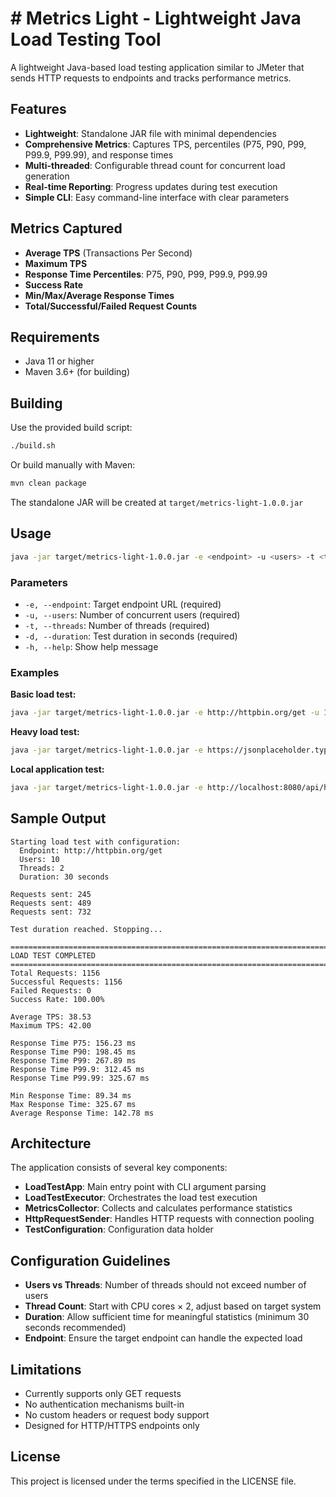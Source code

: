 # # Metrics Light - Lightweight Java Load Testing Tool

A lightweight Java-based load testing application similar to JMeter that sends HTTP requests to endpoints and tracks performance metrics.

## Features

- **Lightweight**: Standalone JAR file with minimal dependencies
- **Comprehensive Metrics**: Captures TPS, percentiles (P75, P90, P99, P99.9, P99.99), and response times
- **Multi-threaded**: Configurable thread count for concurrent load generation
- **Real-time Reporting**: Progress updates during test execution
- **Simple CLI**: Easy command-line interface with clear parameters

## Metrics Captured

- **Average TPS** (Transactions Per Second)
- **Maximum TPS**
- **Response Time Percentiles**: P75, P90, P99, P99.9, P99.99
- **Success Rate**
- **Min/Max/Average Response Times**
- **Total/Successful/Failed Request Counts**

## Requirements

- Java 11 or higher
- Maven 3.6+ (for building)

## Building

Use the provided build script:

```bash
./build.sh
```

Or build manually with Maven:

```bash
mvn clean package
```

The standalone JAR will be created at `target/metrics-light-1.0.0.jar`

## Usage

```bash
java -jar target/metrics-light-1.0.0.jar -e <endpoint> -u <users> -t <threads> -d <duration>
```

### Parameters

- `-e, --endpoint`: Target endpoint URL (required)
- `-u, --users`: Number of concurrent users (required)
- `-t, --threads`: Number of threads (required)
- `-d, --duration`: Test duration in seconds (required)
- `-h, --help`: Show help message

### Examples

**Basic load test:**
```bash
java -jar target/metrics-light-1.0.0.jar -e http://httpbin.org/get -u 10 -t 2 -d 30
```

**Heavy load test:**
```bash
java -jar target/metrics-light-1.0.0.jar -e https://jsonplaceholder.typicode.com/posts/1 -u 100 -t 10 -d 60
```

**Local application test:**
```bash
java -jar target/metrics-light-1.0.0.jar -e http://localhost:8080/api/health -u 50 -t 5 -d 120
```

## Sample Output

```
Starting load test with configuration:
  Endpoint: http://httpbin.org/get
  Users: 10
  Threads: 2
  Duration: 30 seconds

Requests sent: 245
Requests sent: 489
Requests sent: 732

Test duration reached. Stopping...

================================================================================
LOAD TEST COMPLETED
================================================================================
Total Requests: 1156
Successful Requests: 1156
Failed Requests: 0
Success Rate: 100.00%

Average TPS: 38.53
Maximum TPS: 42.00

Response Time P75: 156.23 ms
Response Time P90: 198.45 ms
Response Time P99: 267.89 ms
Response Time P99.9: 312.45 ms
Response Time P99.99: 325.67 ms

Min Response Time: 89.34 ms
Max Response Time: 325.67 ms
Average Response Time: 142.78 ms
```

## Architecture

The application consists of several key components:

- **LoadTestApp**: Main entry point with CLI argument parsing
- **LoadTestExecutor**: Orchestrates the load test execution
- **MetricsCollector**: Collects and calculates performance statistics
- **HttpRequestSender**: Handles HTTP requests with connection pooling
- **TestConfiguration**: Configuration data holder

## Configuration Guidelines

- **Users vs Threads**: Number of threads should not exceed number of users
- **Thread Count**: Start with CPU cores × 2, adjust based on target system
- **Duration**: Allow sufficient time for meaningful statistics (minimum 30 seconds recommended)
- **Endpoint**: Ensure the target endpoint can handle the expected load

## Limitations

- Currently supports only GET requests
- No authentication mechanisms built-in
- No custom headers or request body support
- Designed for HTTP/HTTPS endpoints only

## License

This project is licensed under the terms specified in the LICENSE file.